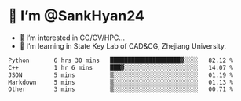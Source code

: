 # 👋 I’m @SankHyan24

- 👀 I’m interested in CG/CV/HPC...
- 🌱 I’m learning in State Key Lab of CAD&CG, Zhejiang University.

<!---
SankHyan24/SankHyan24 is a ✨ special ✨ repository because its `README.md` (this file) appears on your GitHub profile.
You can click the Preview link to take a look at your changes.
--->
<!--START_SECTION:waka-->

```txt
Python       6 hrs 30 mins   ████████████████████▓░░░░   82.12 %
C++          1 hr 6 mins     ███▓░░░░░░░░░░░░░░░░░░░░░   14.07 %
JSON         5 mins          ▒░░░░░░░░░░░░░░░░░░░░░░░░   01.19 %
Markdown     5 mins          ▒░░░░░░░░░░░░░░░░░░░░░░░░   01.13 %
Other        3 mins          ▒░░░░░░░░░░░░░░░░░░░░░░░░   00.71 %
```

<!--END_SECTION:waka-->

